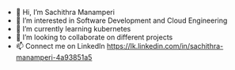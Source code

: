- 👋 Hi, I’m Sachithra Manamperi 
- 👀 I’m interested in Software Development and Cloud Engineering
- 🌱 I’m currently learning kubernetes
- 💞️ I’m looking to collaborate on different projects
- 📫 Connect me on LinkedIn https://lk.linkedin.com/in/sachithra-manamperi-4a93851a5

<!---
SachPrecious/SachPrecious is a ✨ special ✨ repository because its `README.md` (this file) appears on your GitHub profile.
You can click the Preview link to take a look at your changes.
--->
